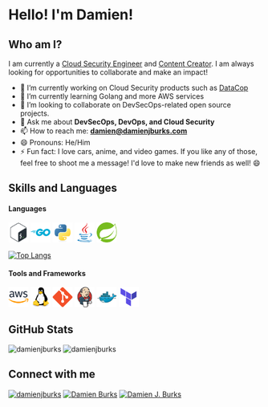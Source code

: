 # Hello! I'm Damien!

Who am I?
---

I am currently a [Cloud Security Engineer](https://www.linkedin.com/in/damien-burks-445650a6/) and [Content Creator](https://www.damienjburks.com/). I am always looking for opportunities to collaborate and make an impact!

- 🔭 I’m currently working on Cloud Security products such as [DataCop](https://github.com/damienjburks/DataCop)
- 🌱 I’m currently learning Golang and more AWS services
- 👯 I’m looking to collaborate on DevSecOps-related open source projects.
- 💬 Ask me about **DevSecOps, DevOps, and Cloud Security**
- 📫 How to reach me: **damien@damienjburks.com**
- 😄 Pronouns: He/Him
- ⚡ Fun fact: I love cars, anime, and video games. If you like any of those, feel free to shoot me a message! I'd love to make new friends as well! 😄

Skills and Languages
---

#### Languages
<p>
    <img src="https://raw.githubusercontent.com/devicons/devicon/master/icons/bash/bash-original.svg" alt="linux" width="40" height="40"/> 
    <img src="https://raw.githubusercontent.com/devicons/devicon/master/icons/go/go-original-wordmark.svg" alt="python" width="40" height="40"/>
    <img src="https://raw.githubusercontent.com/devicons/devicon/master/icons/python/python-original.svg" alt="python" width="40" height="40"/>
    <img src="https://raw.githubusercontent.com/devicons/devicon/master/icons/java/java-original.svg" alt="python" width="40" height="40"/>
    <img src="https://raw.githubusercontent.com/devicons/devicon/master/icons/spring/spring-original.svg" alt="python" width="40" height="40"/>
</p>

[![Top Langs](https://github-readme-stats.vercel.app/api/top-langs/?username=damienjburks&layout=compact&text_color=daf7dc&bg_color=151515)](https://github.com/damienjburks/github-readme-stats)

#### Tools and Frameworks
<p>
    <img src="https://raw.githubusercontent.com/devicons/devicon/master/icons/amazonwebservices/amazonwebservices-original-wordmark.svg" alt="aws" width="40" height="40"/>
    <img src="https://raw.githubusercontent.com/devicons/devicon/master/icons/linux/linux-original.svg" alt="linux" width="40" height="40"/>
    <img src="https://raw.githubusercontent.com/devicons/devicon/master/icons/git/git-original.svg" alt="python" width="40" height="40"/>
    <img src="https://raw.githubusercontent.com/devicons/devicon/master/icons/jenkins/jenkins-original.svg" alt="python" width="40" height="40"/>
    <img src="https://raw.githubusercontent.com/devicons/devicon/master/icons/docker/docker-original.svg" alt="python" width="40" height="40"/>
    <img src="https://raw.githubusercontent.com/devicons/devicon/master/icons/terraform/terraform-original.svg" alt="python" width="40" height="40"/>
</p>

GitHub Stats
---
<img src="https://github-readme-stats.vercel.app/api?username=damienjburks&show_icons=true&locale=en" alt="damienjburks" />
<img src="https://github-readme-streak-stats.herokuapp.com/?user=damienjburks&" alt="damienjburks" />

Connect with me
---
<a href="https://twitter.com/damienjburks" target="blank"><img align="center" src="https://raw.githubusercontent.com/rahuldkjain/github-profile-readme-generator/master/src/images/icons/Social/twitter.svg" alt="damienjburks" height="30" width="40" /></a>
<a href="https://www.linkedin.com/in/damien-burks-445650a6" target="blank"><img align="center" src="https://raw.githubusercontent.com/rahuldkjain/github-profile-readme-generator/master/src/images/icons/Social/linked-in-alt.svg" alt="Damien Burks" height="30" width="40" /></a>
<a href="https://www.youtube.com/channel/UCOSYuY_e_r5GtVdlCVwY83Q" target="blank"><img align="center" src="https://raw.githubusercontent.com/rahuldkjain/github-profile-readme-generator/master/src/images/icons/Social/youtube.svg" alt="Damien J. Burks" height="30" width="40" /></a>

